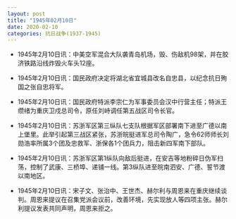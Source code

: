 ```yaml
---
layout: post
title: "1945年02月10日"
date: 2020-02-10
categories: 抗日战争(1937-1945)
---
```


<meta name="referrer" content="no-referrer" />

- 1945年2月10日讯：中美空军混合大队袭青岛机场，毁、伤敌机98架，并在胶济铁路沿线炸毁火车头12座。 

- 1945年2月10日讯：国民政府决定将湖北省宜城县改名自忠县，以纪念抗日殉国之张自忠将军。 

- 1945年2月10日讯：国民政府特派李宗仁为军事委员会汉中行营主任；特派王缵绪为重庆卫戍总司令，原任刘峙调任第五战区司令长官。 

- 1945年2月10日讯：苏浙军区第三纵队七支队根据军区部署南下进至广德以南上堡里。此举引起第三战区紧张，苏浙皖挺进军总司令陶广，急令62师师长刘勋浩率所属3个团及忠救军、浙保各1个团兵力，阻击新四军南下部队。 

- 1945年2月10日讯：苏浙军区第1纵队向敌后挺进，在安吉等地粉碎日伪军扫荡，控制了武康、三桥埠、递铺一线。第3纵队进至皖南泗安、广德、誓节渡以南地区。 

- 1945年2月10日讯：宋子文、张治中、王世杰、赫尔利与周恩来在重庆继续谈判。周恩来提议在召集党派会议前，改善环境，先实现放人等四项主张。赫尔利提议发表共同声明，周恩来拒之。 


